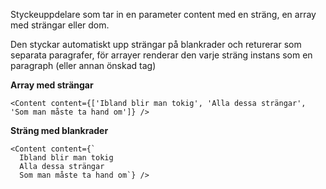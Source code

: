 Styckeuppdelare som tar in en parameter content med en sträng, en array med strängar eller dom.

Den styckar automatiskt upp strängar på blankrader och returerar som separata paragrafer, för arrayer renderar den varje sträng instans som en paragraph (eller annan önskad tag)

**Array med strängar**

```
<Content content={['Ibland blir man tokig', 'Alla dessa strängar', 'Som man måste ta hand om']} />
```

**Sträng med blankrader**

```
<Content content={`
  Ibland blir man tokig
  Alla dessa strängar
  Som man måste ta hand om`} />
```
